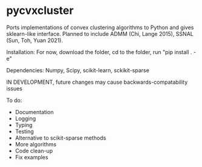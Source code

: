 # pycvxcluster

Ports implementations of convex clustering algorithms to Python and gives sklearn-like interface. Planned to include ADMM (Chi, Lange 2015), SSNAL (Sun, Toh, Yuan 2021).

Installation: For now, download the folder, cd to the folder, run "pip install . -e"

Dependencies: Numpy, Scipy, scikit-learn, sckikit-sparse

IN DEVELOPMENT, future changes may cause backwards-compatability issues

To do:
* Documentation
* Logging
* Typing
* Testing
* Alternative to scikit-sparse methods
* More algorithms
* Code clean-up
* Fix examples
